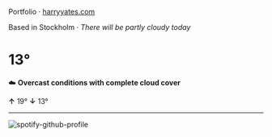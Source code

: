Portfolio · [harryyates.com](https://harryyates.com)

<!-- WEATHER_START -->
Based in Stockholm · *There will be partly cloudy today*

# 13°
☁️ **Overcast conditions with complete cloud cover**

**↑** 19° **↓** 13°

---
<!-- WEATHER_END -->

<p align="left">
  <a>
    <img src="https://spotify-github-profile.kittinanx.com/api/view?uid=bigbello&cover_image=true&theme=natemoo-re&show_offline=true&background_color=121212&interchange=false&bar_color=53b14f&bar_color_cover=false" alt="spotify-github-profile">
  </a>
</p>